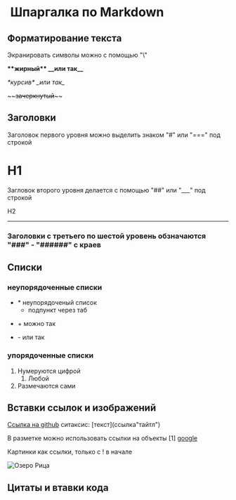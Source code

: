 #  Шпаргалка по Markdown #
## Форматирование текста ##
Экранировать символы можно с помощью "\\"

**\*\*жирный\*\* \_\_или так\_\_**

*\*курсив\* \_или так\_*

\~\~~~зачеркнутый~~\~\~

## Заголовки ##
Заголовок первого уровня можно выделить знаком "#" или "===" под строкой

H1
=====

Загловок второго уровня делается с помощью "##" или "___" под строкой

H2
___

### Заголовки с третьего по шестой уровень обзначаются "###" - "######" с краев ### 

## Списки ##

### неупорядоченные списки ###

* \* неупорядоченый список
    * подпункт через таб
+ \+ можно так
- \- или так

### упорядоченные списки ###

1. Нумеруются цифрой
    1. Любой
4. Размечаются сами


## Вставки ссылок и изображений ##
[Ссылка на github](https://github.com/ "тайтл в кавычках") ситаксис: \[текст]\(ссылка\"тайтл")

В разметке можно использовать ссылки на объекты \[1] [google][1]

[1]: google.com

Картинки как ссылки, только с ! в начале

![Озеро Рица](./ricalake.png "Озеро рица")

## Цитаты и втавки кода ##
